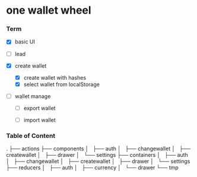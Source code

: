 
# one wallet wheel


### Term

- [x] basic UI

- [ ] lead

- [x] create wallet
  - [x] create wallet with hashes
  - [x] select wallet from localStorage

- [ ] wallet manage
  - [ ] export wallet
  - [ ] import wallet



### Table of Content
.
├── actions
├── components
│   ├── auth
│   ├── changewallet
│   ├── createwallet
│   ├── drawer
│   └── settings
├── containers
│   ├── auth
│   ├── changewallet
│   ├── createwallet
│   ├── drawer
│   └── settings
├── reducers
│   ├── auth
│   ├── currency
│   └── drawer
└── tmp




